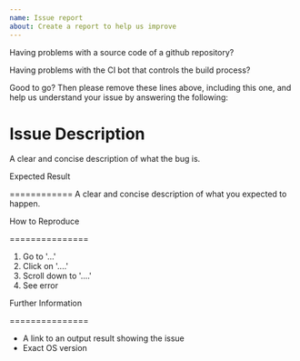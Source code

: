 ```yaml
---
name: Issue report
about: Create a report to help us improve
---
```


Having problems with a source code of a github repository?

Having problems with the CI bot that controls the build process?

Good to go? Then please remove these lines above, including this one, and help us understand your issue by answering the following:

# Issue Description

A clear and concise description of what the bug is.

Expected Result

============
A clear and concise description of what you expected to happen.

How to Reproduce

===============

1. Go to '...'
2. Click on '....'
3. Scroll down to '....'
4. See error

Further Information

===============

* A link to an output result showing the issue
* Exact OS version
